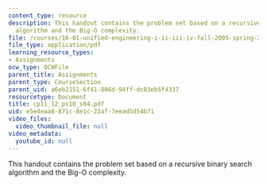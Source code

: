 ```yaml
---
content_type: resource
description: This handout contains the problem set based on a recursive binary search
  algorithm and the Big-O complexity.
file: /courses/16-01-unified-engineering-i-ii-iii-iv-fall-2005-spring-2006/e5e4eaa8871c8e1c22af7eead5d54b71_cp11_12_ps10_s04.pdf
file_type: application/pdf
learning_resource_types:
- Assignments
ocw_type: OCWFile
parent_title: Assignments
parent_type: CourseSection
parent_uid: a6eb2151-6f41-806d-94ff-dc83eb5f4337
resourcetype: Document
title: cp11_12_ps10_s04.pdf
uid: e5e4eaa8-871c-8e1c-22af-7eead5d54b71
video_files:
  video_thumbnail_file: null
video_metadata:
  youtube_id: null
---
```

This handout contains the problem set based on a recursive binary search algorithm and the Big-O complexity.

